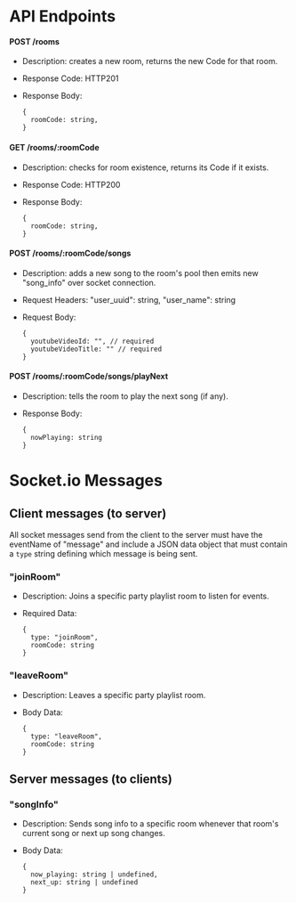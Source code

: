 # API Endpoints

#### POST /rooms
* Description: creates a new room, returns the new Code for that room.
* Response Code: HTTP201
* Response Body:

      {
        roomCode: string,
      }

#### GET /rooms/:roomCode
* Description: checks for room existence, returns its Code if it exists.
* Response Code: HTTP200
* Response Body:

      {
        roomCode: string,
      }

#### POST /rooms/:roomCode/songs
* Description: adds a new song to the room's pool then emits new "song_info" over socket connection.
* Request Headers: "user_uuid": string, "user_name": string
* Request Body:

      {
        youtubeVideoId: "", // required
        youtubeVideoTitle: "" // required
      }

#### POST /rooms/:roomCode/songs/playNext
* Description: tells the room to play the next song (if any).
* Response Body:

      {
        nowPlaying: string
      }

# Socket.io Messages

## Client messages (to server)

All socket messages send from the client to the server must have the eventName of "message" and include a JSON data object that must contain a `type` string defining which message is being sent.

### "joinRoom"
* Description: Joins a specific party playlist room to listen for events.
* Required Data:

      {
        type: "joinRoom",
        roomCode: string
      }

### "leaveRoom"
* Description: Leaves a specific party playlist room.
* Body Data:

      {
        type: "leaveRoom",
        roomCode: string
      }

## Server messages (to clients)

### "songInfo"
* Description: Sends song info to a specific room whenever that room's current song or next up song changes.
* Body Data:

      {
        now_playing: string | undefined,
        next_up: string | undefined
      }